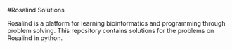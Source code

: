 #Rosalind Solutions

Rosalind is a platform for learning bioinformatics and programming through problem solving. This repository contains solutions for the problems on Rosalind in python.